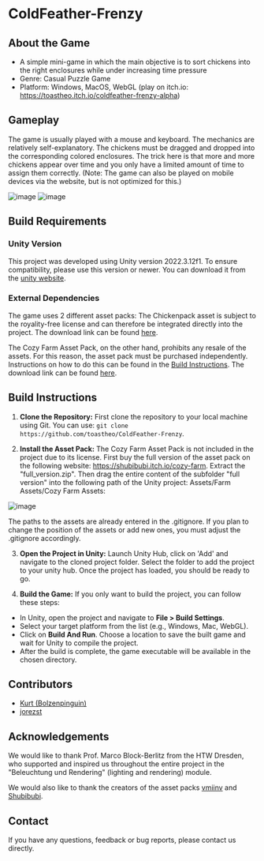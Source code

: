 # ColdFeather-Frenzy

## About the Game

- A simple mini-game in which the main objective is to sort chickens into the right enclosures while under increasing time pressure
- Genre: Casual Puzzle Game
- Platform: Windows, MacOS, WebGL (play on itch.io: https://toastheo.itch.io/coldfeather-frenzy-alpha)

## Gameplay

The game is usually played with a mouse and keyboard. The mechanics are relatively self-explanatory. The chickens must be dragged and dropped into the corresponding colored enclosures. 
The trick here is that more and more chickens appear over time and you only have a limited amount of time to assign them correctly.
(Note: The game can also be played on mobile devices via the website, but is not optimized for this.)

![image](https://github.com/toastheo/ColdFeather-Frenzy/assets/114708595/738fd61b-feb9-4727-a5c3-1ecd6747edf0)
![image](https://github.com/toastheo/ColdFeather-Frenzy/assets/114708595/63f7c4dc-78d6-43fc-ac1e-af0fe842e8c7)

## Build Requirements

### Unity Version

This project was developed using Unity version 2022.3.12f1. To ensure compatibility, please use this version or newer. You can download it from the [unity website](https://unity.com/de/download "Unity Download Page").

### External Dependencies

The game uses 2 different asset packs:
The Chickenpack asset is subject to the royality-free license and can therefore be integrated directly into the project.
The download link can be found [here](https://vmiinv.itch.io/chickenpack-asset "Chicken Pack Asset").

The Cozy Farm Asset Pack, on the other hand, prohibits any resale of the assets. For this reason, the asset pack must be purchased independently. Instructions on how to do this can be found in the [Build Instructions](#build-instructions).
The download link can be found [here](https://shubibubi.itch.io/cozy-farm "Cozy Farm Asset Pack").

## Build Instructions
1. **Clone the Repository:** First clone the repository to your local machine using Git. You can use: `git clone https://github.com/toastheo/ColdFeather-Frenzy`.

2. **Install the Asset Pack:** The Cozy Farm Asset Pack is not included in the project due to its license. First buy the full version of the asset pack on the following website: https://shubibubi.itch.io/cozy-farm.
Extract the "full_version.zip". Then drag the entire content of the subfolder "full version" into the following path of the Unity project:
Assets/Farm Assets/Cozy Farm Assets:

![image](https://github.com/toastheo/ColdFeather-Frenzy/assets/114708595/93461cf7-1373-4ef5-ab13-10ea60dbbf38)

The paths to the assets are already entered in the .gitignore. If you plan to change the position of the assets or add new ones, you must adjust the .gitignore accordingly.

3. **Open the Project in Unity:** Launch Unity Hub, click on 'Add' and navigate to the cloned project folder. Select the folder to add the project to your unity hub. Once the project has loaded, you should be ready to go.

4. **Build the Game:** If you only want to build the project, you can follow these steps:
- In Unity, open the project and navigate to **File > Build Settings**.
- Select your target platform from the list (e.g., Windows, Mac, WebGL).
- Click on **Build And Run**. Choose a location to save the built game and wait for Unity to compile the project.
- After the build is complete, the game executable will be available in the chosen directory.

## Contributors
- [Kurt (Bolzenpinguin)](https://github.com/Bolzenpinguin)
- [jorezst](https://github.com/jorezst)

## Acknowledgements
We would like to thank Prof. Marco Block-Berlitz from the HTW Dresden, who supported and inspired us throughout the entire project in the "Beleuchtung und Rendering" (lighting and rendering) module.

We would also like to thank the creators of the asset packs [vmiinv](https://vmiinv.itch.io "itch.io profile of vmiinv") and [Shubibubi](https://shubibubi.itch.io "itch.io profile of Shubibubi").

## Contact
If you have any questions, feedback or bug reports, please contact us directly.
